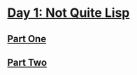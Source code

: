 # [Day 1: Not Quite Lisp](https://adventofcode.com/2015/day/1)

## [Part One](https://adventofcode.com/2015/day/1#part1)

## [Part Two](https://adventofcode.com/2015/day/1#part2)
